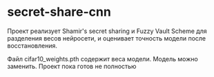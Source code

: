 # secret-share-cnn

Проект реализует Shamir's secret sharing и Fuzzy Vault Scheme для разделения весов нейросети, и оценивает точность модели после восстановления.

Файл cifar10_weights.pth содержит веса модели. Модель можно заменить. Проект пока готов не полностью
